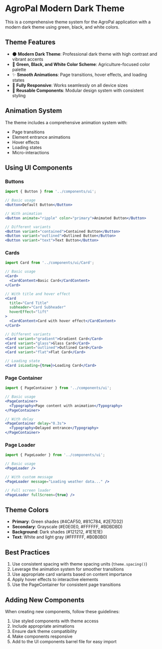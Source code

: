 # AgroPal Modern Dark Theme

This is a comprehensive theme system for the AgroPal application with a modern dark theme using green, black, and white colors.

## Theme Features

- 🌑 **Modern Dark Theme**: Professional dark theme with high contrast and vibrant accents
- 🎨 **Green, Black, and White Color Scheme**: Agriculture-focused color palette
- ✨ **Smooth Animations**: Page transitions, hover effects, and loading states
- 📱 **Fully Responsive**: Works seamlessly on all device sizes
- 🧩 **Reusable Components**: Modular design system with consistent styling

## Animation System

The theme includes a comprehensive animation system with:

- Page transitions
- Element entrance animations
- Hover effects
- Loading states
- Micro-interactions

## Using UI Components

### Buttons

```jsx
import { Button } from '../components/ui';

// Basic usage
<Button>Default Button</Button>

// With animation
<Button animate="ripple" color="primary">Animated Button</Button>

// Different variants
<Button variant="contained">Contained Button</Button>
<Button variant="outlined">Outlined Button</Button>
<Button variant="text">Text Button</Button>
```

### Cards

```jsx
import Card from '../components/ui/Card';

// Basic usage
<Card>
  <CardContent>Basic Card</CardContent>
</Card>

// With title and hover effect
<Card 
  title="Card Title" 
  subheader="Card Subheader"
  hoverEffect="lift"
>
  <CardContent>Card with hover effect</CardContent>
</Card>

// Different variants
<Card variant="gradient">Gradient Card</Card>
<Card variant="glass">Glass Card</Card>
<Card variant="outlined">Outlined Card</Card>
<Card variant="flat">Flat Card</Card>

// Loading state
<Card isLoading={true}>Loading Card</Card>
```

### Page Container

```jsx
import { PageContainer } from '../components/ui';

// Basic usage
<PageContainer>
  <Typography>Page content with animation</Typography>
</PageContainer>

// With delay
<PageContainer delay="0.3s">
  <Typography>Delayed entrance</Typography>
</PageContainer>
```

### Page Loader

```jsx
import { PageLoader } from '../components/ui';

// Basic usage
<PageLoader />

// With custom message
<PageLoader message="Loading weather data..." />

// Full screen loader
<PageLoader fullScreen={true} />
```

## Theme Colors

- **Primary**: Green shades (#4CAF50, #81C784, #2E7D32)
- **Secondary**: Grayscale (#E0E0E0, #FFFFFF, #BDBDBD)
- **Background**: Dark shades (#121212, #1E1E1E)
- **Text**: White and light gray (#FFFFFF, #B0B0B0)

## Best Practices

1. Use consistent spacing with theme spacing units (`theme.spacing()`)
2. Leverage the animation system for smoother transitions
3. Use appropriate card variants based on content importance
4. Apply hover effects to interactive elements
5. Use the PageContainer for consistent page transitions

## Adding New Components

When creating new components, follow these guidelines:

1. Use styled components with theme access
2. Include appropriate animations
3. Ensure dark theme compatibility
4. Make components responsive
5. Add to the UI components barrel file for easy import
